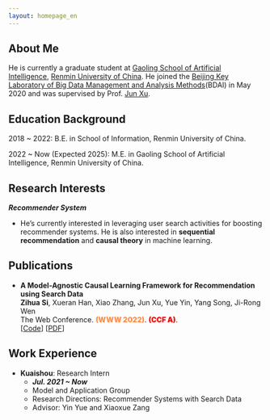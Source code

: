 ```yaml
---
layout: homepage_en
---
```


## About Me

He is currently a graduate student at [Gaoling School of Artificial Intelligence](http://ai.ruc.edu.cn/), [Renmin University of China](https://www.ruc.edu.cn/).
He joined the [Beijing Key Laboratory of Big Data Management and Analysis Methods](http://info.ruc.edu.cn/academic_research_lab_detail.php?id=20)(BDAI) in May 2020 and was supervised by Prof. [Jun Xu](https://scholar.google.com/citations?user=su14mcEAAAAJ).


## Education Background

2018 ~ 2022: B.E. in School of Information, Renmin University of China.

2022 ~ Now (Expected 2025): M.E. in Gaoling School of Artificial Intelligence, Renmin University of China.

## Research Interests

***Recommender System***
- He’s currently interested in leveraging user search activities for boosting recommender systems. He is also interested in **sequential recommendation** and **causal theory** in machine learning.



## Publications

- **A Model-Agnostic Causal Learning Framework for Recommendation using Search Data**
  <br>
  **Zihua Si**, Xueran Han, Xiao Zhang, Jun Xu, Yue Yin, Yang Song, Ji-Rong Wen
  <br>
  The Web Conference. <span style="color:#ff904f;font-weight:1000">(WWW 2022)</span>. <span style="color:red;font-weight:1000">(CCF A)</span>.
  <br>
  [[Code](https://github.com/Ethan00Si/Instrumental-variables-for-recommendation)]
  [[PDF](https://arxiv.org/pdf/2202.04514.pdf)] 
  <!-- <strong><i style="color:#e74d3c">Oral Presentation</i></strong> -->

<!-- - **Partial Information as Full: Batched Bandits using Efficient Reward Imputation**
  <br>
  submitted to NIPS2021, under review 
  <br>  -->
  <!-- 33rd Conference on Neural Information Processing Systems. **NeurIPS 2019**.
  <br>
  [[PDF](http://papers.nips.cc/paper/9216-learning-to-self-train-for-semi-supervised-few-shot-classification.pdf)] [[Code](https://github.com/xinzheli1217/learning-to-self-train)] -->



## Work Experience

- **Kuaishou**: Research Intern
  - ***Jul. 2021 ~ Now***
  - Model and Application Group
  - Research Directions: Recommender Systems with Search Data
  - Advisor: Yin Yue and Xiaoxue Zang



